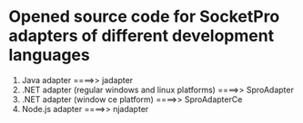# Opened source code for SocketPro adapters of different development languages

1.	Java adapter ====>> jadapter
2. 	.NET adapter (regular windows and linux platforms) ====>> SproAdapter
3.	.NET adapter (window ce platform) ====>> SproAdapterCe
4.	Node.js adapter ====>> njadapter
